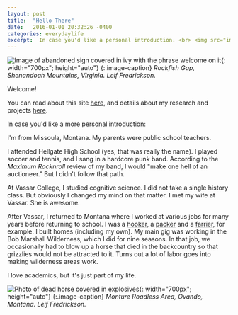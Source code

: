 ```yaml
---
layout: post
title:  "Hello There"
date:   2016-01-01 20:32:26 -0400
categories: everydaylife
excerpt:  In case you'd like a personal introduction. <br> <img src="images/welcome-small.jpg" style="width:700px; height:auto">
---
```

![Image of abandoned sign covered in ivy with the phrase welcome on it]({{site.github.url}}/images/welcome-cropped.jpg){: width="700px"; height="auto"}
{:.image-caption}
*Rockfish Gap, Shenandoah Mountains, Virginia. Leif Fredrickson.*

Welcome!

You can read about this site [here](/about/), and details about my research and projects [here](/projects/).

In case you'd like a more personal introduction:

I'm from Missoula, Montana. My parents were public school teachers.

I attended Hellgate High School (yes, that was really the name). I played soccer and tennis, and I sang in a hardcore punk band. According to the _Maximum Rocknroll_ review of my band, I would "make one hell of an auctioneer." But I didn't follow that path.

At Vassar College, I studied cognitive science. I did not take a single history class. But obviously I changed my mind on that matter. I met my wife at Vassar. She is awesome.

After Vassar, I returned to Montana where I worked at various jobs for many years before returning to school. I was a [hooker](https://www.youtube.com/watch?v=9RhC1tESkRU), a [packer](https://en.wikipedia.org/wiki/Packhorse) and a [farrier](https://en.wikipedia.org/wiki/Farrier), for example. I built homes (including my own). My main gig was working in the Bob Marshall Wilderness, which I did for nine seasons. In that job, we occasionally had to blow up a horse that died in the backcountry so that grizzlies would not be attracted to it. Turns out a lot of labor goes into making wilderness areas work.

I love academics, but it's just part of my life.

![Photo of dead horse covered in explosives]({{site.github.url}}/images/horse.jpg){: width="700px"; height="auto"}
{:.image-caption}
*Monture Roadless Area, Ovando, Montana. Leif Fredrickson.*
